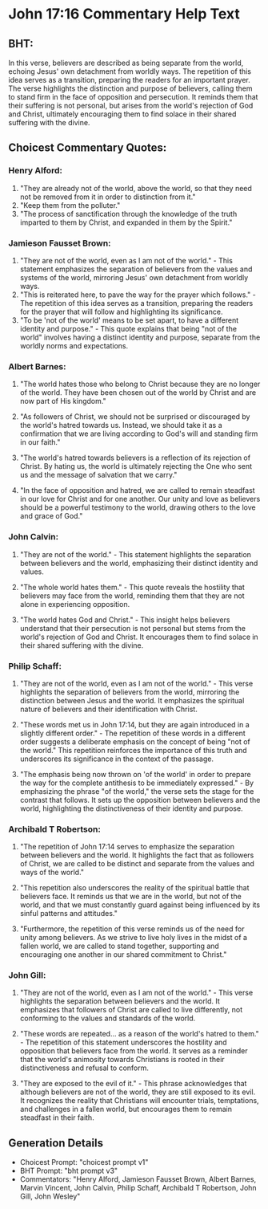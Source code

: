 # John 17:16 Commentary Help Text

## BHT:
In this verse, believers are described as being separate from the world, echoing Jesus' own detachment from worldly ways. The repetition of this idea serves as a transition, preparing the readers for an important prayer. The verse highlights the distinction and purpose of believers, calling them to stand firm in the face of opposition and persecution. It reminds them that their suffering is not personal, but arises from the world's rejection of God and Christ, ultimately encouraging them to find solace in their shared suffering with the divine.

## Choicest Commentary Quotes:
### Henry Alford:
1. "They are already not of the world, above the world, so that they need not be removed from it in order to distinction from it."
2. "Keep them from the polluter."
3. "The process of sanctification through the knowledge of the truth imparted to them by Christ, and expanded in them by the Spirit."

### Jamieson Fausset Brown:
1. "They are not of the world, even as I am not of the world." - This statement emphasizes the separation of believers from the values and systems of the world, mirroring Jesus' own detachment from worldly ways.
2. "This is reiterated here, to pave the way for the prayer which follows." - The repetition of this idea serves as a transition, preparing the readers for the prayer that will follow and highlighting its significance.
3. "To be 'not of the world' means to be set apart, to have a different identity and purpose." - This quote explains that being "not of the world" involves having a distinct identity and purpose, separate from the worldly norms and expectations.

### Albert Barnes:
1. "The world hates those who belong to Christ because they are no longer of the world. They have been chosen out of the world by Christ and are now part of His kingdom." 

2. "As followers of Christ, we should not be surprised or discouraged by the world's hatred towards us. Instead, we should take it as a confirmation that we are living according to God's will and standing firm in our faith."

3. "The world's hatred towards believers is a reflection of its rejection of Christ. By hating us, the world is ultimately rejecting the One who sent us and the message of salvation that we carry."

4. "In the face of opposition and hatred, we are called to remain steadfast in our love for Christ and for one another. Our unity and love as believers should be a powerful testimony to the world, drawing others to the love and grace of God."

### John Calvin:
1. "They are not of the world." - This statement highlights the separation between believers and the world, emphasizing their distinct identity and values.

2. "The whole world hates them." - This quote reveals the hostility that believers may face from the world, reminding them that they are not alone in experiencing opposition.

3. "The world hates God and Christ." - This insight helps believers understand that their persecution is not personal but stems from the world's rejection of God and Christ. It encourages them to find solace in their shared suffering with the divine.

### Philip Schaff:
1. "They are not of the world, even as I am not of the world." - This verse highlights the separation of believers from the world, mirroring the distinction between Jesus and the world. It emphasizes the spiritual nature of believers and their identification with Christ.

2. "These words met us in John 17:14, but they are again introduced in a slightly different order." - The repetition of these words in a different order suggests a deliberate emphasis on the concept of being "not of the world." This repetition reinforces the importance of this truth and underscores its significance in the context of the passage.

3. "The emphasis being now thrown on 'of the world' in order to prepare the way for the complete antithesis to be immediately expressed." - By emphasizing the phrase "of the world," the verse sets the stage for the contrast that follows. It sets up the opposition between believers and the world, highlighting the distinctiveness of their identity and purpose.

### Archibald T Robertson:
1. "The repetition of John 17:14 serves to emphasize the separation between believers and the world. It highlights the fact that as followers of Christ, we are called to be distinct and separate from the values and ways of the world."

2. "This repetition also underscores the reality of the spiritual battle that believers face. It reminds us that we are in the world, but not of the world, and that we must constantly guard against being influenced by its sinful patterns and attitudes."

3. "Furthermore, the repetition of this verse reminds us of the need for unity among believers. As we strive to live holy lives in the midst of a fallen world, we are called to stand together, supporting and encouraging one another in our shared commitment to Christ."

### John Gill:
1. "They are not of the world, even as I am not of the world." - This verse highlights the separation between believers and the world. It emphasizes that followers of Christ are called to live differently, not conforming to the values and standards of the world.

2. "These words are repeated... as a reason of the world's hatred to them." - The repetition of this statement underscores the hostility and opposition that believers face from the world. It serves as a reminder that the world's animosity towards Christians is rooted in their distinctiveness and refusal to conform.

3. "They are exposed to the evil of it." - This phrase acknowledges that although believers are not of the world, they are still exposed to its evil. It recognizes the reality that Christians will encounter trials, temptations, and challenges in a fallen world, but encourages them to remain steadfast in their faith.


## Generation Details
- Choicest Prompt: "choicest prompt v1"
- BHT Prompt: "bht prompt v3"
- Commentators: "Henry Alford, Jamieson Fausset Brown, Albert Barnes, Marvin Vincent, John Calvin, Philip Schaff, Archibald T Robertson, John Gill, John Wesley"
